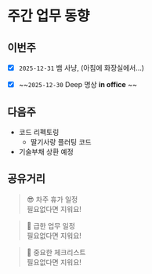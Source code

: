 # 주간 업무 동향

## 이번주
- [X] `2025-12-31` 뱀 사냥, (아침에 화장실에서...)
- [X] ~~`2025-12-30` Deep 명상 **in office** ~~  


## 다음주
- 코드 리펙토링
  - 딸기사랑 플러팅 코드 
- 기술부채 상환 예정



## 공유거리
> 😎 차주 휴가 일정  
> 필요없다면 지워요!

> 🚀 급한 업무 일정  
> 필요없다면 지워요!

> 🚩 중요한 체크리스트  
> 필요없다면 지워요!

